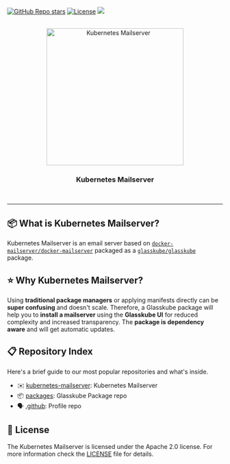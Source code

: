 [![GitHub Repo stars](https://img.shields.io/github/stars/kubernetes-mailserver/kubernetes-mailserver?style=flat)](https://github.com/kubernetes-mailserver/kubernetes-mailserver)
[![License](https://img.shields.io/badge/License-Apache_2.0-blue.svg)](https://opensource.org/licenses/Apache-2.0)
[![](https://dcbadge.vercel.app/api/server/SxH6KUCGH7?style=flat)](https://discord.gg/SxH6KUCGH7)

<br>
<div align="center">
  <img src="https://github.com/kubernetes-mailserver/kubernetes-mailserver/assets/3041752/bb429c02-9950-46dc-8510-2881abd1ce97" alt="Kubernetes Mailserver" height="320">
</div>
<h3 align="center">Kubernetes Mailserver</h3>
<br>
<hr>


## 📦 What is Kubernetes Mailserver?

Kubernetes Mailserver is an email server based on [`docker-mailserver/docker-mailserver`](https://github.com/docker-mailserver/docker-mailserver)
packaged as a [`glasskube/glasskube`](https://github.com/glasskube/glasskube/) package.

## ⭐️ Why Kubernetes Mailserver?

Using **traditional package managers** or applying manifests directly can be **super confusing** and doesn't scale.
Therefore, a Glasskube package will help you to **install a mailserver** using the **Glasskube UI** for reduced complexity and increased transparency.
The **package is dependency aware** and will get automatic updates.


## 📋 Repository Index

Here's a brief guide to our most popular repositories and what's inside.

- ✉️ [kubernetes-mailserver](https://github.com/kubernetes-mailserver/kubernetes-mailserver): Kubernetes Mailserver
- 📦 [packages](https://github.com/kubernetes-mailserver/glasskube-repo): Glasskube Package repo
- 🗣️ [.github](https://github.com/kubernetes-mailserver/.github): Profile repo


## 📘 License

The Kubernetes Mailserver is licensed under the Apache 2.0 license. For more information check the [LICENSE](https://github.com/kubernetes-mailserver/kubernetes-mailserver/blob/main/LICENSE) file for details.


